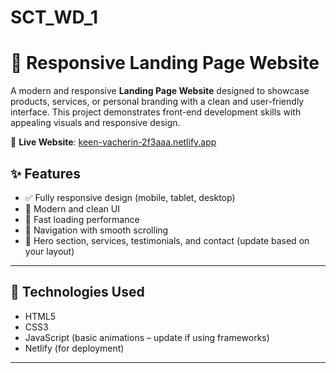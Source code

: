 # SCT_WD_1
# 🌟 Responsive Landing Page Website

A modern and responsive **Landing Page Website** designed to showcase products, services, or personal branding with a clean and user-friendly interface. This project demonstrates front-end development skills with appealing visuals and responsive design.

🔗 **Live Website**: [keen-vacherin-2f3aaa.netlify.app](https://keen-vacherin-2f3aaa.netlify.app/)

## ✨ Features

- ✅ Fully responsive design (mobile, tablet, desktop)
- 🎨 Modern and clean UI
- 🚀 Fast loading performance
- 🔗 Navigation with smooth scrolling
- 📸 Hero section, services, testimonials, and contact (update based on your layout)

---

## 🧰 Technologies Used

- HTML5  
- CSS3  
- JavaScript (basic animations – update if using frameworks)  
- Netlify (for deployment)

---

